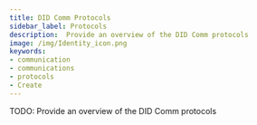 ```yaml
---
title: DID Comm Protocols
sidebar_label: Protocols
description:  Provide an overview of the DID Comm protocols
image: /img/Identity_icon.png
keywords:
- communication
- communications
- protocols
- Create
---
```

TODO: Provide an overview of the DID Comm protocols